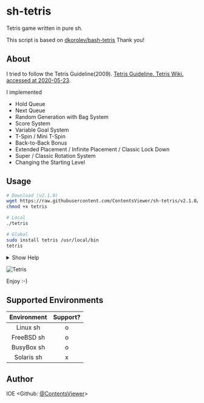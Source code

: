 # sh-tetris

Tetris game written in pure sh.

This script is based on [dkorolev/bash-tetris](https://github.com/dkorolev/bash-tetris)
Thank you!

## About

I tried to follow the Tetris Guideline(2009).
[Tetris Guideline. Tetris Wiki. accessed at 2020-05-23](https://tetris.fandom.com/wiki/Tetris_Guideline).

I implemented

* Hold Queue
* Next Queue
* Random Generation with Bag System
* Score System
* Variable Goal System
* T-Spin / Mini T-Spin
* Back-to-Back Bonus
* Extended Placement / Infinite Placement / Classic Lock Down
* Super / Classic Rotation System
* Changing the Starting Level

## Usage

```sh
# Download (v2.1.0)
wget https://raw.githubusercontent.com/ContentsViewer/sh-tetris/v2.1.0/tetris
chmod +x tetris

# Local
./tetris

# Global
sudo install tetris /usr/local/bin
tetris
```

<details>
<summary>Show Help</summary>

```shellsession
$ ./tetris -h

Usage: tetris [options]

Options:
 -d, --debug          debug mode
 -l, --level <LEVEL>  game level (default=1). range from 1 to 15
 --rotation <MODE>    use 'Super' or 'Classic' rotation system
                      MODE can be 'super'(default) or 'classic'
 --lockdown <RULE>    Three rulesets —Infinite Placement, Extended, and Classic—
                      dictate the conditions for Lock Down.
                      RULE can be 'extended'(default), 'infinite', 'classic'
 --no-color           don't display colors
 --no-beep            disable beep
 --hide-help          don't show help on start

 -h, --help     display this help and exit
 -V, --version  output version infromation and exit

Version:
 2.1.0
```

</details>

![Tetris](https://contentsviewer.work/Master/ShellScript/Apps/Tetris/Images/tetris.jpg)

Enjoy :-)

## Supported Environments

| Environment | Support? |
| :---------: | :------: |
| Linux   sh  | o        |
| FreeBSD sh  | o        |
| BusyBox sh  | o        |
| Solaris sh  | x        |

## Author

IOE <Github: [@ContentsViewer](https://github.com/ContentsViewer)>
